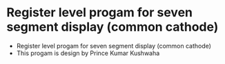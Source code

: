 # Register level progam for seven segment display (common cathode)
<ul>
  <li> Register level progam for seven segment display (common cathode) </li>
  <li> This progam is design by Prince Kumar Kushwaha </li>
</ul>
